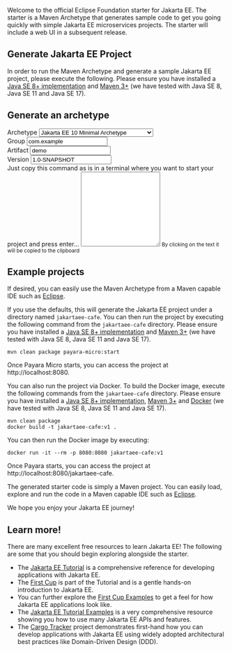 Welcome to the official Eclipse Foundation starter for Jakarta EE. The starter is a Maven Archetype that generates
sample code to get you going quickly with simple Jakarta EE microservices projects. The starter will include a web UI in
a subsequent release.

## Generate Jakarta EE Project

In order to run the Maven Archetype and generate a sample Jakarta EE project, please execute the following. Please
ensure you have installed a [Java SE 8+ implementation](https://adoptium.net/?variant=openjdk8)
and [Maven 3+](https://maven.apache.org/download.cgi) (we have tested with Java SE 8, Java SE 11 and Java SE 17).

## Generate an archetype

<script>

function isEmpty(element) {
    return element.value === undefined || element.value === "";
}

function emptyCheck(element) {
    if (isEmpty(element)) {
        element.style.borderColor = "red";
        return true; 
    }
    element.style.borderColor = "#ccc";
    return false;
}

function spacesCheck(element) {
    if (element.value.includes(" ")) {
        element.style.borderColor = "red";
        return true; 
    }
    element.style.borderColor = "#ccc";
    return false;
}

function validateGroupId() {
    const element = document.getElementById("groupId");
    if (emptyCheck(element)) {
        element.after("<span class='validationMessage' style='color:red;'>Please enter a groupId.</span>");
        return false;
    }
    if (spacesCheck(element)) {
        element.after("<span class='validationMessage' style='color:red;'>Please enter a groupId without spaces.</span>");
        return false;
    }
    return true;
}

function generateMvnCommand() {
    const mavenArchetype = document.getElementById("mavenArchetype");
    const mvnArchetypeGenerate = document.getElementById("mvnArchetypeGenerate");
    const { mvnArchetypeGroupId, mvnArchetypeArtifactId, mvnArchetypeVersion } = mavenArchetype.value.split(",");
    const groupId = document.getElementById("groupId");
    const artifactId = document.getElementById("artifactId");
    const projectVersion = document.getElementById("projectVersion");
    if (isEmpty(groupId) || isEmpty(artifactId) || isEmpty(projectVersion)) {
        mvnArchetypeGenerate.value = "";
    }
    if (validateGroupId()) {
        mvnArchetypeGenerate.value = mvnArchetypeGenerate.value + "- Please fill in the groupId\n";
    }
    if (emptyCheck(artifactId)) {
        mvnArchetypeGenerate.value = mvnArchetypeGenerate.value + "- Please fill in the artifactId\n";
    }
    if (emptyCheck(projectVersion)) {
        mvnArchetypeGenerate.value = mvnArchetypeGenerate.value + "- Please fill in the projectVersion\n";
    }
    if (isEmpty(groupId) || isEmpty(artifactId) || isEmpty(projectVersion)) {
        return;
    }

    mvnArchetypeGenerate.value = `mvn archetype:generate -DarchetypeGroupId=${mvnArchetypeGroupId} -DarchetypeArtifactId=${mvnArchetypeArtifactId} -DarchetypeVersion=${mvnArchetypeVersion} -DgroupId=${groupId.value} -DartifactId=${artifactId.value} -Dversion=${projectVersion.value}`;
}

function removeMvnCommand() {
    const mvnArchetypeGenerate = document.getElementById("mvnArchetypeGenerate");
    mvnArchetypeGenerate.value = "";
}

function copyMvnCommand() {
    const mvnArchetypeGenerate = document.getElementById("mvnArchetypeGenerate");
    mvnArchetypeGenerate.select();
    mvnArchetypeGenerate.setSelectionRange(0, 99999);
    navigator.clipboard.writeText(document.getElementById("mvnArchetypeGenerate").value);
}

class FormValidator {
  constructor(form, fields) {
    this.form = form;
    this.fields = fields
  }

  initialize() {
    this.validateOnEntry();
    this.validateOnChange();
  }

  validateOnChange() {
    let self = this;

    this.form.addEventListener('change', e => {
        e.preventDefault();
        self.fields.forEach(field => {
        const input = document.querySelector(`#${field}`);
        self.validateFields(input)
      })
    })
  }

  validateOnEntry() {
    let self = this;
    this.fields.forEach(field => {
      const input = document.querySelector(`#${field}`);

      input.addEventListener('change', event => {
        self.validateFields(input)
      })
    })
  }

  validateFields(field) {

    if (field.value === undefined || field.value.trim() === "") {
      this.setStatus(field, `${field.previousElementSibling.innerText} cannot be blank`, "error")
    } else {
      this.setStatus(field, null, "success")
    }

    if (field.value.includes(" ")) {
      this.setStatus(field, `${field.previousElementSibling.innerText} cannot contain spaces`, "error")
    } else {
      this.setStatus(field, null, "success")
    }

    if (field.type === "email") {
      const re = /\S+@\S+\.\S+/;
      if (re.test(field.value)) {
        this.setStatus(field, null, "success")
      } else {
        this.setStatus(field, "Please enter valid email address", "error")
      }
    }
  }

  setStatus(field, message, status) {
    const errorMessage = field.parentElement.querySelector('.error-message');
    if (status === "success") {
      if (errorMessage) { errorMessage.innerText = "" }
      field.style = "border-color: #ccc;";
      generateMvnCommand();
    }

    if (status === "error") {
      field.parentElement.querySelector('.error-message').innerText = message;
      field.style = "border-color: red;";
      removeMvnCommand();
    }
  }

}
</script>

<form id="archetypeUI">
    <div class="form-row">
        <div class="form-group" >
            <label for="mavenArchetype">Archetype</label>
            <select class="form-control" id="mavenArchetype">
                <option value="org.eclipse.starter,jakartaee10-minimal,1.0.0">Jakarta EE 10 Minimal Archetype</option>
                <option value="org.eclipse.starter,jakartaee9.1-minimal,1.0.0">Jakarta EE 9 Minimal Archetype</option>
                <option value="org.eclipse.starter,jakartaee8-minimal,1.0.0">Jakarta EE 8 Minimal Archetype</option>
                <option value="nl.ivonet,jakartaee8-minimal,1.0.0">IvoNet - Jakarta EE 8 Minimal Archetype </option>
            </select>
        </div>
    </div>
    <div class="form-row">
        <div class="form-group">
            <label for="groupId">Group</label>
            <input class="form-control" type="text" id="groupId" value="com.example">
            <span class="error-message"></span> 
        </div>
        <div class="form-group">
            <label for="artifactId">Artifact</label>
            <input type="text" class="form-control" id="artifactId" value="demo">
            <span class="error-message"></span> 
        </div>
        <div class="form-group">
            <label for="projectVersion">Version</label>
            <input type="text" class="form-control" id="projectVersion" value="1.0-SNAPSHOT">
            <span class="error-message"></span> 
        </div>
    </div>
    <div class="form-group">
        <label for="mvnArchetypeGenerate">
            Just copy this command as is in a terminal where you want to start your project and press enter...
        </label>
        <textarea class="form-control"
                  id="mvnArchetypeGenerate"
                  rows="11"
                  readonly
                  aria-describedby="mvnCommandHelp"
                  onclick="copyMvnCommand()">
        </textarea>
        <small id="mvnCommandHelp" class="form-text text-muted">By clicking on the text it will be copied to the
            clipboard
        </small>
    </div>
</form>

<script>
  const form = document.getElementById('archetypeUI');
  const fields = ["mvnArchetypeGroupId", "mvnArchetypeArtifactId", "mvnArchetypeVersion"];
  
  const validator = new FormValidator(form, fields);
  validator.initialize();
  generateMvnCommand();
</script>

## Example projects

If desired, you can easily use the Maven Archetype from a Maven capable IDE such
as [Eclipse](https://www.eclipse.org/ide).

If you use the defaults, this will generate the Jakarta EE project under a directory named `jakartaee-cafe`. You can
then run the project by executing the following command from the `jakartaee-cafe` directory. Please ensure you have
installed a [Java SE 8+ implementation](https://adoptium.net/?variant=openjdk8)
and [Maven 3+](https://maven.apache.org/download.cgi) (we have tested with Java SE 8, Java SE 11 and Java SE 17).

```
mvn clean package payara-micro:start
```

Once Payara Micro starts, you can access the project at http://localhost:8080.

You can also run the project via Docker. To build the Docker image, execute the following commands from
the `jakartaee-cafe` directory. Please ensure you have installed
a [Java SE 8+ implementation](https://adoptium.net/?variant=openjdk8), [Maven 3+](https://maven.apache.org/download.cgi)
and [Docker](https://docs.docker.com/get-docker/) (we have tested with Java SE 8, Java SE 11 and Java SE 17).

```
mvn clean package
docker build -t jakartaee-cafe:v1 .
```

You can then run the Docker image by executing:

```
docker run -it --rm -p 8080:8080 jakartaee-cafe:v1
```

Once Payara starts, you can access the project at http://localhost:8080/jakartaee-cafe.

The generated starter code is simply a Maven project. You can easily load, explore and run the code in a Maven capable
IDE such as [Eclipse](https://www.eclipse.org/ide).

We hope you enjoy your Jakarta EE journey!

## Learn more!

There are many excellent free resources to learn Jakarta EE! The following are some that you should begin exploring
alongside the starter.

* The [Jakarta EE Tutorial](https://eclipse-ee4j.github.io/jakartaee-tutorial) is a comprehensive reference for
  developing applications with Jakarta EE.
* The [First Cup](https://eclipse-ee4j.github.io/jakartaee-firstcup/) is part of the Tutorial and is a gentle hands-on
  introduction to Jakarta EE.
* You can further explore the [First Cup Examples](https://github.com/eclipse-ee4j/jakartaee-firstcup-examples) to get a
  feel for how Jakarta EE applications look like.
* The [Jakarta EE Tutorial Examples](https://github.com/eclipse-ee4j/jakartaee-tutorial-examples) is a very
  comprehensive resource showing you how to use many Jakarta EE APIs and features.
* The [Cargo Tracker](https://eclipse-ee4j.github.io/cargotracker/) project demonstrates first-hand how you can develop
  applications with Jakarta EE using widely adopted architectural best practices like Domain-Driven Design (DDD).
